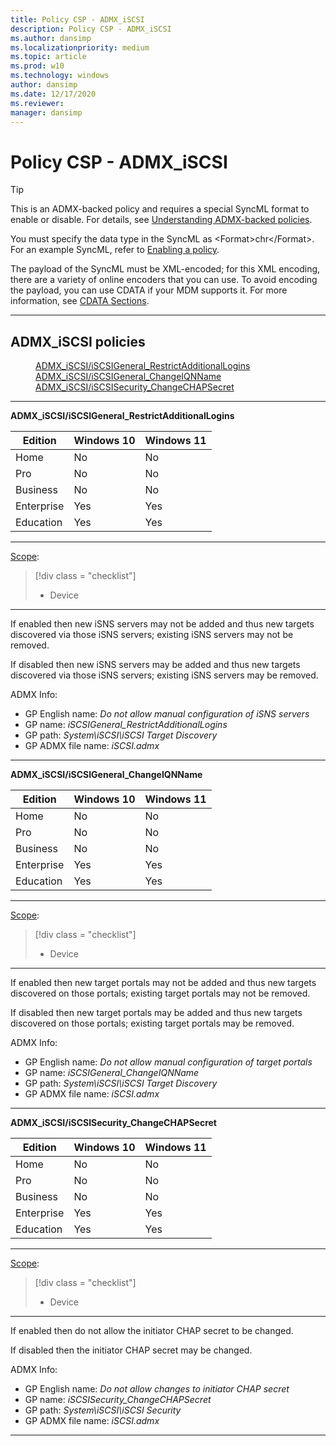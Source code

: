 ```yaml
---
title: Policy CSP - ADMX_iSCSI
description: Policy CSP - ADMX_iSCSI
ms.author: dansimp
ms.localizationpriority: medium
ms.topic: article
ms.prod: w10
ms.technology: windows
author: dansimp
ms.date: 12/17/2020
ms.reviewer: 
manager: dansimp
---
```


# Policy CSP - ADMX_iSCSI

> [!TIP]
> This is an ADMX-backed policy and requires a special SyncML format to enable or disable. For details, see [Understanding ADMX-backed policies](./understanding-admx-backed-policies.md).
> 
> You must specify the data type in the SyncML as &lt;Format&gt;chr&lt;/Format&gt;. For an example SyncML, refer to [Enabling a policy](./understanding-admx-backed-policies.md#enabling-a-policy).
> 
> The payload of the SyncML must be XML-encoded; for this XML encoding, there are a variety of online encoders that you can use. To avoid encoding the payload, you can use CDATA if your MDM supports it. For more information, see [CDATA Sections](http://www.w3.org/TR/REC-xml/#sec-cdata-sect).

<hr/>

<!--Policies-->
## ADMX_iSCSI policies  

<dl>
  <dd>
    <a href="#admx-iscsi-iscsigeneral_restrictadditionallogins">ADMX_iSCSI/iSCSIGeneral_RestrictAdditionalLogins</a>
  </dd>
  <dd>
    <a href="#admx-iscsi-iscsigeneral_changeiqnname">ADMX_iSCSI/iSCSIGeneral_ChangeIQNName</a>
  </dd>
  <dd>
    <a href="#admx-iscsi-iscsisecurity_changechapsecret">ADMX_iSCSI/iSCSISecurity_ChangeCHAPSecret</a>
  </dd>
</dl>


<hr/>

<!--Policy-->
<a href="" id="admx-iscsi-iscsigeneral_restrictadditionallogins"></a>**ADMX_iSCSI/iSCSIGeneral_RestrictAdditionalLogins**  

<!--SupportedSKUs-->

|Edition|Windows 10|Windows 11|
|--- |--- |--- |
|Home|No|No|
|Pro|No|No|
|Business|No|No|
|Enterprise|Yes|Yes|
|Education|Yes|Yes|

<!--/SupportedSKUs-->
<hr/>

<!--Scope-->
[Scope](./policy-configuration-service-provider.md#policy-scope):

> [!div class = "checklist"]
> * Device

<hr/>

<!--/Scope-->
<!--Description-->
If enabled then new iSNS servers may not be added and thus new targets discovered via those iSNS servers; existing iSNS servers may not be removed. 

If disabled then new iSNS servers may be added and thus new targets discovered via those iSNS servers; existing iSNS servers may be removed.


<!--/Description-->

<!--ADMXBacked-->
ADMX Info:  
-   GP English name: *Do not allow manual configuration of iSNS servers*
-   GP name: *iSCSIGeneral_RestrictAdditionalLogins*
-   GP path: *System\iSCSI\iSCSI Target Discovery*
-   GP ADMX file name: *iSCSI.admx*

<!--/ADMXBacked-->
<!--/Policy-->
<hr/>

<!--Policy-->
<a href="" id="admx-iscsi-iscsigeneral_changeiqnname"></a>**ADMX_iSCSI/iSCSIGeneral_ChangeIQNName**  

<!--SupportedSKUs-->

|Edition|Windows 10|Windows 11|
|--- |--- |--- |
|Home|No|No|
|Pro|No|No|
|Business|No|No|
|Enterprise|Yes|Yes|
|Education|Yes|Yes|

<!--/SupportedSKUs-->
<hr/>

<!--Scope-->
[Scope](./policy-configuration-service-provider.md#policy-scope):

> [!div class = "checklist"]
> * Device

<hr/>

<!--/Scope-->
<!--Description-->
If enabled then new target portals may not be added and thus new targets discovered on those portals; existing target portals may not be removed. 

If disabled then new target portals may be added and thus new targets discovered on those portals; existing target portals may be removed.

<!--/Description-->

<!--ADMXBacked-->
ADMX Info:  
-   GP English name: *Do not allow manual configuration of target portals*
-   GP name: *iSCSIGeneral_ChangeIQNName*
-   GP path: *System\iSCSI\iSCSI Target Discovery*
-   GP ADMX file name: *iSCSI.admx*

<!--/ADMXBacked-->
<!--/Policy-->
<hr/>

<!--Policy-->
<a href="" id="admx-iscsi-iscsisecurity_changechapsecret"></a>**ADMX_iSCSI/iSCSISecurity_ChangeCHAPSecret**  

<!--SupportedSKUs-->

|Edition|Windows 10|Windows 11|
|--- |--- |--- |
|Home|No|No|
|Pro|No|No|
|Business|No|No|
|Enterprise|Yes|Yes|
|Education|Yes|Yes|

<!--/SupportedSKUs-->
<hr/>

<!--Scope-->
[Scope](./policy-configuration-service-provider.md#policy-scope):

> [!div class = "checklist"]
> * Device

<hr/>

<!--/Scope-->
<!--Description-->
If enabled then do not allow the initiator CHAP secret to be changed. 

If disabled then the initiator CHAP secret may be changed.

<!--/Description-->


<!--ADMXBacked-->
ADMX Info:  
-   GP English name: *Do not allow changes to initiator CHAP secret*
-   GP name: *iSCSISecurity_ChangeCHAPSecret*
-   GP path: *System\iSCSI\iSCSI Security*
-   GP ADMX file name: *iSCSI.admx*

<!--/ADMXBacked-->
<!--/Policy-->
<hr/>


<!--/Policies-->

